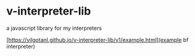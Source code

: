 # v-interpreter-lib
a javascript library for my interpreters

[https://vilgotanl.github.io/v-interpreter-lib/v1/example.html](example bf interpreter)